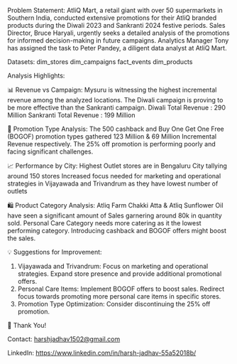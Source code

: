 Problem Statement:
AtliQ Mart, a retail giant with over 50 supermarkets in Southern India, conducted extensive promotions for their AtliQ branded products during the Diwali 2023 and Sankranti 2024 festive periods. Sales Director, Bruce Haryali, urgently seeks a detailed analysis of the promotions for informed decision-making in future campaigns. Analytics Manager Tony has assigned the task to Peter Pandey, a diligent data analyst at AtliQ Mart.

Datasets:
dim_stores
dim_campaigns
fact_events
dim_products

Analysis Highlights:

📊 Revenue vs Campaign:
Mysuru is witnessing the highest incremental revenue among the analyzed locations.
The Diwali campaign is proving to be more effective than the Sankranti campaign.
Diwali Total Revenue : 290 Million
Sankranti Total Revenue : 199 Million


🚀 Promotion Type Analysis:
The 500 cashback and Buy One Get One Free (BOGOF) promotion types gathered 123 Million & 69 Million Incremental Revenue respectively.
The 25% off promotion is performing poorly and facing significant challenges.

📈 Performance by City:
Highest Outlet stores are in Bengaluru City tallying around 150 stores
Increased focus needed for marketing and operational strategies in Vijayawada and Trivandrum as they have lowest number of outlets

🛍 Product Category Analysis:
Atliq Farm Chakki Atta & Atliq Sunflower Oil have seen a significant amount of Sales garnering around 80k in quantity sold.
Personal Care Category needs more catering as it the lowest performing category.
Introducing cashback and BOGOF offers might boost the sales.

💡 Suggestions for Improvement:
1. Vijayawada and Trivandrum:
Focus on marketing and operational strategies.
Expand store presence and provide additional promotional offers.
2. Personal Care Items:
Implement BOGOF offers to boost sales.
Redirect focus towards promoting more personal care items in specific stores.
3. Promotion Type Optimization:
Consider discontinuing the 25% off promotion.


🙏 Thank You!

Contact: harshjadhav1502@gmail.com

LinkedIn: https://www.linkedin.com/in/harsh-jadhav-55a52018b/
